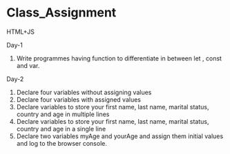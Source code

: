 # Class_Assignment
HTML+JS

Day-1 
1. Write programmes having function to differentiate in between let , const and var.

Day-2
1. Declare four variables without assigning values
2. Declare four variables with assigned values
3. Declare variables to store your first name, last name, marital status, country and age in multiple lines
4. Declare variables to store your first name, last name, marital status, country and age in a single line
5. Declare two variables myAge and yourAge and assign them initial values and log to the browser console.
